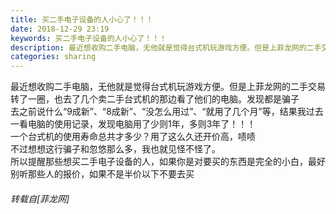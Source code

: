 ```yaml
---
title: 买二手电子设备的人小心了！！！
date: 2018-12-29 23:19
keywords: 买二手电子设备的人小心了！！！
description: 最近想收购二手电脑，无他就是觉得台式机玩游戏方便。但是上菲龙网的二手交易转了一圈，也去了几个卖二手台式机的那边看了他们的电脑。发现都是骗子去之前说什么“9成新”、“8成新”、“没怎么用过”、“就用了几个月”等，结果我过去一看电脑的使用记录，发现电脑用了少则1年，多则3年了！！！一个台式机的使用寿命总共才多少？用了这么久还开价高，啧啧不过想想这行骗子和忽悠那么多，我也就见怪不怪了。所以提醒那些想买二手电子设备的人，如果你是对要买的东西是完全的小白，最好别听那些人的报价，如果不是半价以下不要去买
categories: sharing
---
```

<td class="t_f" id="postmessage_2591212">

最近想收购二手电脑，无他就是觉得台式机玩游戏方便。但是上菲龙网的二手交易转了一圈，也去了几个卖二手台式机的那边看了他们的电脑。发现都是骗子<br/>
去之前说什么“9成新”、“8成新”、“没怎么用过”、“就用了几个月”等，结果我过去一看电脑的使用记录，发现电脑用了少则1年，多则3年了！！！<br/>
一个台式机的使用寿命总共才多少？用了这么久还开价高，啧啧<br/>
不过想想这行骗子和忽悠那么多，我也就见怪不怪了。<br/>
所以提醒那些想买二手电子设备的人，如果你是对要买的东西是完全的小白，最好别听那些人的报价，如果不是半价以下不要去买</td>
###### 转载自[菲龙网]